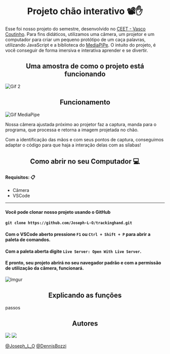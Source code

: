 <h1 align="center"> Projeto chão interativo 📽✋</h1>

Esse foi nosso projeto do semestre, desenvolvido no [CEET - Vasco Coutinho](https://www.instagram.com/ceetvasco/).
Para fins didáticos, utilizamos uma câmera, um projetor e um computador para criar um pequeno
protótipo de um caça palavras, utilizando JavaScript e a biblioteca do [MediaPiPe](https://mediapipe.dev/). O intuito do projeto, é você conseguir de forma imersiva e interativa
aprender e se divertir.

<h2 align="center"> Uma amostra de como o projeto está funcionando</h2>

![Gif 2](https://lh3.googleusercontent.com/u/0/drive-viewer/AFDK6gP2JnnWEqYdp2m7AKBx9GP2oAfXnu_MDLnUgvexcc8ZP3yXMzHSvslStvBNlkn07m0fJ_p49-g3lJyOKJ_UCUPvurbJbA=w1366-h615)

<h2 align="center"> Funcionamento </h2>

![Gif MediaPipe](https://lh3.googleusercontent.com/u/0/drive-viewer/AFDK6gPmuBlvEnK8URGyUh_aIJPysxLel-82EfI4q5Ze0Tdc5CPu3g4znH0pH86ZIhjU-r8Ta1tGK9ezxXD_bvrMXVRXEGL_iw=w1366-h615) 

Nossa câmera ajustada próximo ao projetor faz a captura, manda para o programa, que processa e retorna a imagem projetada no chão.

Com a identificação das mãos e com seus pontos de captura, conseguimos adaptar o código para que haja a interação delas com as sílabas!

<h2 align="center">  Como abrir no seu Computador 💻 </h2>

#### Requisitos: 📋
- Câmera
- VSCode
---

#### Você pode clonar nosso projeto usando o GitHub
#### `git clone https://github.com/Joseph-L-O/trackinghand.git`

#### Com o VSCode aberto pressione `F1` ou `Ctrl + Shift + P` para abrir a paleta de comandos.

#### Com a paleta aberta digite `Live Server: Open With Live Server`.

#### E pronto, seu projeto abrirá no seu navegador padrão e com a permissão de utilização da câmera, funcionará.

![Imgur](https://i.imgur.com/0EB65k4.gif)

<h2 align="center">  Explicando as funções </h2>

passos 

<h2 align="center">  Autores </h2>

![](https://images.weserv.nl/?url=avatars.githubusercontent.com/u/74804074&v=4&h=100&w=100&fit=cover&mask=circle)  ![](https://images.weserv.nl/?url=avatars.githubusercontent.com/u/98779786&v=4&h=100&w=100&fit=cover&mask=circle)

[@Joseph_L_O](https://www.github.com/joseph-l-o)  [@DennisBozzi](https://github.com/DennisBozzi/)
